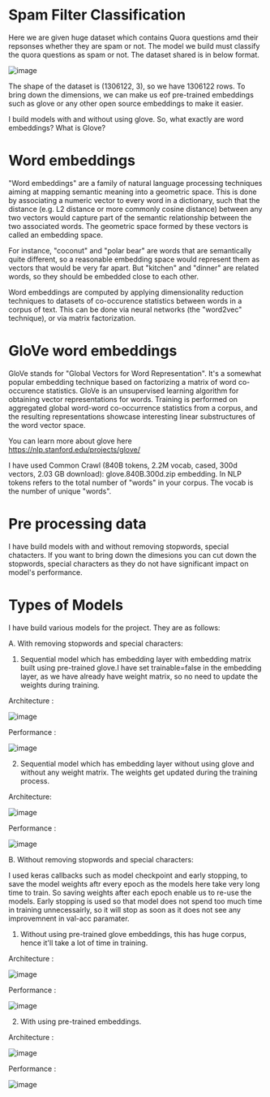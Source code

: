 # Spam Filter Classification

Here we are given huge dataset which contains Quora questions amd their repsonses whether they are spam or not. The model we build must classify the quora questions as spam or not. The dataset shared is in below format.

![image](https://user-images.githubusercontent.com/31129705/57281267-467edc80-70c8-11e9-8669-2b062d99ef8a.png)


The shape of the dataset is (1306122, 3), so we have 1306122 rows. To bring down the dimensions, we can make us eof pre-trained embeddings such as glove or any other open source embeddings to make it easier. 

I build models with and without using glove. So, what exactly are word embeddings? What is Glove?

# Word embeddings

"Word embeddings" are a family of natural language processing techniques aiming at mapping semantic meaning into a geometric space. This is done by associating a numeric vector to every word in a dictionary, such that the distance (e.g. L2 distance or more commonly cosine distance) between any two vectors would capture part of the semantic relationship between the two associated words. The geometric space formed by these vectors is called an embedding space.

For instance, "coconut" and "polar bear" are words that are semantically quite different, so a reasonable embedding space would represent them as vectors that would be very far apart. But "kitchen" and "dinner" are related words, so they should be embedded close to each other.

Word embeddings are computed by applying dimensionality reduction techniques to datasets of co-occurence statistics between words in a corpus of text. This can be done via neural networks (the "word2vec" technique), or via matrix factorization.

# GloVe word embeddings

GloVe stands for "Global Vectors for Word Representation". It's a somewhat popular embedding technique based on factorizing a matrix of word co-occurence statistics. GloVe is an unsupervised learning algorithm for obtaining vector representations for words. Training is performed on aggregated global word-word co-occurrence statistics from a corpus, and the resulting representations showcase interesting linear substructures of the word vector space.

You can learn more about glove here https://nlp.stanford.edu/projects/glove/

I have used Common Crawl (840B tokens, 2.2M vocab, cased, 300d vectors, 2.03 GB download): glove.840B.300d.zip embedding. In NLP tokens refers to the total number of "words" in your corpus. The vocab is the number of unique "words".

# Pre processing data

I have build models with and without removing stopwords, special chatacters. If you want to bring down the dimesions you can cut down the stopwords, special characters as they do not have significant impact on model's performance.


# Types of Models

I have build various models for the project. They are as follows:

A. With removing stopwords and special characters:

1. Sequential model which has embedding layer with embedding matrix built using pre-trained glove.I have set trainable=false in the embedding layer, as we have already have weight matrix, so no need to update the weights during training.

Architecture : 

![image](https://user-images.githubusercontent.com/31129705/57294707-24945280-70e6-11e9-9afc-df801b13ef0f.png)

Performance :

![image](https://user-images.githubusercontent.com/31129705/57294758-4988c580-70e6-11e9-8a87-a4e26817eb71.png)

2. Sequential model which has embedding layer without using glove and without any weight matrix. The weights get updated during the training process.

Architecture: 

![image](https://user-images.githubusercontent.com/31129705/57294946-d92e7400-70e6-11e9-8f39-7d65ba2e4906.png)

Performance :

![image](https://user-images.githubusercontent.com/31129705/57294988-fbc08d00-70e6-11e9-8361-83312493bce9.png)



B. Without removing stopwords and special characters:

I used keras callbacks such as model checkpoint and early stopping, to save the model weights aftr every epoch as the models here take very long time to train. So saving weights after each epoch enable us to re-use the models. Early stopping is used so that model does not spend too much time in training unnecessairly, so it will stop as soon as it does not see any improvemnent in val-acc paramater.

1. Without using pre-trained glove embeddings, this has huge corpus, hence it'll take a lot of time in training.

Architecture :

![image](https://user-images.githubusercontent.com/31129705/57295061-34f8fd00-70e7-11e9-9751-dfaf49917c21.png)

Performance :

![image](https://user-images.githubusercontent.com/31129705/57295109-5d80f700-70e7-11e9-8493-ee575f297057.png)

2. With using pre-trained embeddings.

Architecture :

![image](https://user-images.githubusercontent.com/31129705/57295175-928d4980-70e7-11e9-922d-3766420c71cb.png)

Performance :

![image](https://user-images.githubusercontent.com/31129705/57317018-bf0b8a80-7114-11e9-8af7-86dd69d94404.png)


